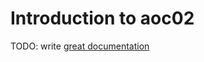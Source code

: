 # Introduction to aoc02

TODO: write [great documentation](http://jacobian.org/writing/what-to-write/)
